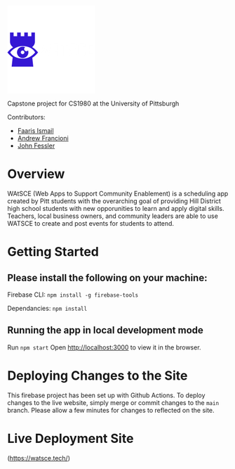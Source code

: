 <img src="src/logo-white-text.png"
     alt="pingg"
     align="center"/>
    
Capstone project for CS1980 at the University of Pittsburgh

Contributors:

* [Faaris Ismail](https://github.com/FaarisIsmail)
* [Andrew Francioni](https://github.com/ajf109)
* [John Fessler](https://github.com/Avaex)

# Overview

WAtSCE (Web Apps to Support Community Enablement) is a scheduling app created by Pitt students with the overarching goal of providing Hill District high school students with new opporunities to learn and apply digital skills. Teachers, local business owners, and community leaders are able to use WATSCE to create and post events for students to attend.

# Getting Started

## Please install the following on your machine:

Firebase CLI:
`npm install -g firebase-tools`

Dependancies:
``npm install``

## Running the app in local development mode
Run `npm start`
Open [http://localhost:3000](http://localhost:3000) to view it in the browser.

# Deploying Changes to the Site
This firebase project has been set up with Github Actions. To deploy changes to the live website, simply merge or commit changes to the `main` branch. Please allow a few minutes for changes to reflected on the site.

# Live Deployment Site
(https://watsce.tech/)
